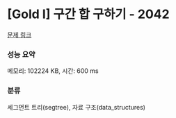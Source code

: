 # [Gold I] 구간 합 구하기 - 2042 

[문제 링크](https://www.acmicpc.net/problem/2042) 

### 성능 요약

메모리: 102224 KB, 시간: 600 ms

### 분류

세그먼트 트리(segtree), 자료 구조(data_structures)

